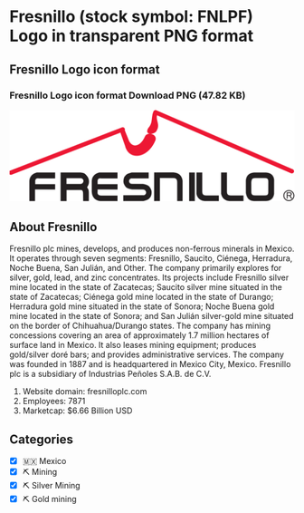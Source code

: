 # Fresnillo (stock symbol: FNLPF) Logo in transparent PNG format

## Fresnillo Logo icon format

### Fresnillo Logo icon format Download PNG (47.82 KB)

![Fresnillo Logo icon format Download PNG (47.82 KB)](/img/orig/FNLPF-385538ea.png)

## About Fresnillo

Fresnillo plc mines, develops, and produces non-ferrous minerals in Mexico. It operates through seven segments: Fresnillo, Saucito, Ciénega, Herradura, Noche Buena, San Julián, and Other. The company primarily explores for silver, gold, lead, and zinc concentrates. Its projects include Fresnillo silver mine located in the state of Zacatecas; Saucito silver mine situated in the state of Zacatecas; Ciénega gold mine located in the state of Durango; Herradura gold mine situated in the state of Sonora; Noche Buena gold mine located in the state of Sonora; and San Julián silver-gold mine situated on the border of Chihuahua/Durango states. The company has mining concessions covering an area of approximately 1.7 million hectares of surface land in Mexico. It also leases mining equipment; produces gold/silver doré bars; and provides administrative services. The company was founded in 1887 and is headquartered in Mexico City, Mexico. Fresnillo plc is a subsidiary of Industrias Peñoles S.A.B. de C.V.

1. Website domain: fresnilloplc.com
2. Employees: 7871
3. Marketcap: $6.66 Billion USD


## Categories
- [x] 🇲🇽 Mexico
- [x] ⛏️ Mining
- [x] ⛏️ Silver Mining
- [x] ⛏️ Gold mining
